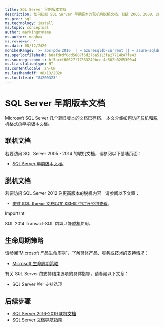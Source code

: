 ```yaml
---
title: SQL Server 早期版本文档
description: 如何获取 SQL Server 早期版本的联机和脱机文档，包括 2005、2008、2012 和 2014。
ms.prod: sql
ms.technology: install
ms.topic: conceptual
author: markingmyname
ms.author: maghan
ms.reviewer: ''
ms.date: 08/12/2020
monikerRange: '>= aps-pdw-2016 || = azuresqldb-current || = azure-sqldw-latest || >= sql-server-2016 || >= sql-server-linux-2017 || = sqlallproducts-allversions'
ms.openlocfilehash: b8afd0df0dd5807f5d27ba5113fa27714b47fa43
ms.sourcegitcommit: bf5acef60627f77883249bcec4c502b0205300a4
ms.translationtype: HT
ms.contentlocale: zh-CN
ms.lasthandoff: 08/13/2020
ms.locfileid: "88200323"
---
```

# <a name="previous-versions-of-sql-server-documentation"></a>SQL Server 早期版本文档

Microsoft SQL Server 几个较旧版本的文档已存档。 本文介绍如何访问联机和脱机格式的早期版本文档。

## <a name="online-documentation"></a>联机文档

若要访问 SQL Server 2005 - 2014 的联机文档，请参阅以下登陆页面：

- [SQL Server 早期版本文档](https://docs.microsoft.com/previous-versions/sql/)。

## <a name="offline-documentation"></a>脱机文档

若要访问 SQL Server 2012 及更高版本的脱机内容，请参阅以下文章：

- [安装 SQL Server 文档以在 SSMS 中进行脱机查看](sql-server-offline-documentation.md)。

> [!IMPORTANT]
> SQL 2014 Transact-SQL 内容只能[脱机](../sql-server/sql-server-offline-documentation.md#sql-server-2014-offline-content)使用。

## <a name="lifecycle-policy"></a>生命周期策略

请参阅“Microsoft 产品生命周期”，了解具体产品、服务或技术的支持情况：

- [Microsoft 生命周期策略](https://support.microsoft.com/lifecycle/selectindex)

有关 SQL Server 的支持结束选项的具体指导，请参阅以下文章：

- [SQL Server 终止支持选项](../sql-server/end-of-support/sql-server-end-of-life-overview.md)

## <a name="next-steps"></a>后续步骤

- [SQL Server 2016-2019 联机文档](../sql-server/index.yml)
- [SQL Server 文档导航指南](../sql-server/sql-docs-navigation-guide.md)
